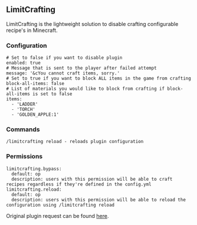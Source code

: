 ## LimitCrafting
LimitCrafting is the lightweight solution to disable crafting configurable recipe's in Minecraft.

### Configuration
```
# Set to false if you want to disable plugin
enabled: true
# Message that is sent to the player after failed attempt
message: '&cYou cannot craft items, sorry.'
# Set to true if you want to block ALL items in the game from crafting
block-all-items: false
# List of materials you would like to block from crafting if block-all-items is set to false
items:
  - 'LADDER'
  - 'TORCH'
  - 'GOLDEN_APPLE:1'
```
### Commands
`/limitcrafting reload - reloads plugin configuration`
### Permissions
```
limitcrafting.bypass:
  default: op
  description: users with this permission will be able to craft recipes regardless if they're defined in the config.yml
limitcrafting.reload:
  default: op
  description: users with this permission will be able to reload the configuration using /limitcrafting reload
```
Original plugin request can be found [here](https://www.spigotmc.org/threads/how-to-ban-crafting-an-item.95560/).
